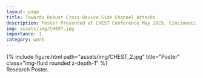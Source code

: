 ```yaml
---
layout: page
title: Towards Robust Cross-Device Side Channel Attacks
description: Poster Presented at CHEST Conference May 2023, Cincinnati,OH 
img: assets/img/CHEST.jpg
importance: 1
category: work
---
```


</div>
<div class="row">
    <div class="col-sm mt-3 mt-md-0">
        {% include figure.html path="assets/img/CHEST_2.jpg" title="Poster" class="img-fluid rounded z-depth-1" %}
    </div>
</div>
<div class="caption">
    Research Poster.
</div>

